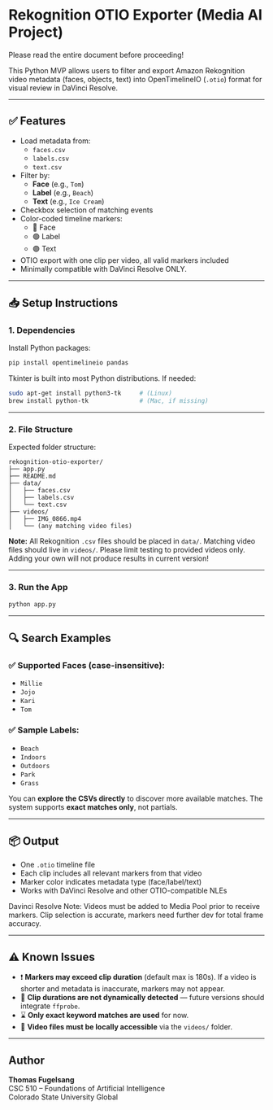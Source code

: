 # Rekognition OTIO Exporter (Media AI Project)

Please read the entire document before proceeding!

This Python MVP allows users to filter and export Amazon Rekognition video metadata (faces, objects, text) into OpenTimelineIO (`.otio`) format for visual review in DaVinci Resolve.

---

## ✅ Features

- Load metadata from:
  - `faces.csv`
  - `labels.csv`
  - `text.csv`
- Filter by:
  - **Face** (e.g., `Tom`) 
  - **Label** (e.g., `Beach`)
  - **Text** (e.g., `Ice Cream`)
- Checkbox selection of matching events
- Color-coded timeline markers:
  - 🔵 Face
  - 🟢 Label
  - 🟣 Text
- OTIO export with one clip per video, all valid markers included
- Minimally compatible with DaVinci Resolve ONLY.  
---

## 📥 Setup Instructions

### 1. Dependencies

Install Python packages:

```bash
pip install opentimelineio pandas
```

Tkinter is built into most Python distributions. If needed:

```bash
sudo apt-get install python3-tk     # (Linux)
brew install python-tk              # (Mac, if missing)
```

---

### 2. File Structure

Expected folder structure:

```
rekognition-otio-exporter/
├── app.py
├── README.md
├── data/
│   ├── faces.csv
│   ├── labels.csv
│   └── text.csv
├── videos/
│   ├── IMG_0866.mp4
│   └── (any matching video files)
```

**Note:** All Rekognition `.csv` files should be placed in `data/`. Matching video files should live in `videos/`.  Please limit testing to provided videos only.  Adding your own will not produce results in current version!

---

### 3. Run the App

```bash
python app.py
```

---

## 🔍 Search Examples

### ✅ Supported Faces (case-insensitive):
- `Millie`
- `Jojo`
- `Kari`
- `Tom`

### ✅ Sample Labels:
- `Beach`
- `Indoors`
- `Outdoors`
- `Park`
- `Grass`


You can **explore the CSVs directly** to discover more available matches. The system supports **exact matches only**, not partials.

---

## 📦 Output

- One `.otio` timeline file
- Each clip includes all relevant markers from that video
- Marker color indicates metadata type (face/label/text)
- Works with DaVinci Resolve and other OTIO-compatible NLEs

Davinci Resolve Note: Videos must be added to Media Pool prior to receive markers.  Clip selection is accurate, markers need further dev for total frame accuracy.


---

## ⚠️ Known Issues

- ❗ **Markers may exceed clip duration** (default max is 180s). If a video is shorter and metadata is inaccurate, markers may not appear.
- 🧠 **Clip durations are not dynamically detected** — future versions should integrate `ffprobe`.
- ⌛ **Only exact keyword matches are used** for now.
- 🎯 **Video files must be locally accessible** via the `videos/` folder.

---


## Author

**Thomas Fugelsang**  
CSC 510 – Foundations of Artificial Intelligence  
Colorado State University Global
